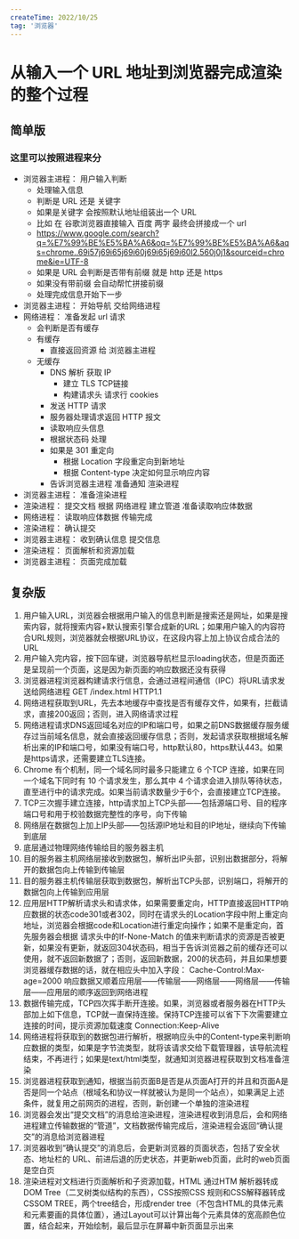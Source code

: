 ```yaml
---
createTime: 2022/10/25
tag: '浏览器'
---
```

# 从输入一个 URL 地址到浏览器完成渲染的整个过程

## 简单版

### 这里可以按照进程来分

* 浏览器主进程： 用户输入判断
  * 处理输入信息
  * 判断是 URL 还是 关键字
  * 如果是关键字 会按照默认地址组装出一个 URL
  * 比如 在 谷歌浏览器直接输入 百度 两字  最终会拼接成一个 url
  * <https://www.google.com/search?q=%E7%99%BE%E5%BA%A6&oq=%E7%99%BE%E5%BA%A6&aqs=chrome..69i57j69i65j69i60j69i65j69i60l2.560j0j1&sourceid=chrome&ie=UTF-8>
  * 如果是 URL  会判断是否带有前缀 就是  http 还是 https
  * 如果没有带前缀 会自动帮忙拼接前缀
  * 处理完成信息开始下一步
* 浏览器主进程： 开始导航 交给网络进程
* 网络进程： 准备发起 url 请求
  * 会判断是否有缓存
  * 有缓存
    * 直接返回资源 给 浏览器主进程
  * 无缓存
    * DNS 解析  获取 IP
      * 建立 TLS TCP链接
      * 构建请求头  请求行  cookies
    * 发送 HTTP 请求
    * 服务器处理请求返回 HTTP 报文
    * 读取响应头信息
    * 根据状态码 处理
    * 如果是 301 重定向
      * 根据 Location 字段重定向到新地址
      * 根据 Content-type 决定如何显示响应内容
    * 告诉浏览器主进程 准备通知 渲染进程
* 浏览器主进程： 准备渲染进程
* 渲染进程： 提交文档  根据 网络进程 建立管道 准备读取响应体数据
* 网络进程： 读取响应体数据 传输完成
* 渲染进程： 确认提交
* 浏览器主进程： 收到确认信息 提交信息
* 渲染进程： 页面解析和资源加载
* 浏览器主进程： 页面完成加载

## 复杂版

1. 用户输入URL，浏览器会根据用户输入的信息判断是搜索还是网址，如果是搜索内容，就将搜索内容+默认搜索引擎合成新的URL；如果用户输入的内容符合URL规则，浏览器就会根据URL协议，在这段内容上加上协议合成合法的URL
2. 用户输入完内容，按下回车键，浏览器导航栏显示loading状态，但是页面还是呈现前一个页面，这是因为新页面的响应数据还没有获得
3. 浏览器进程浏览器构建请求行信息，会通过进程间通信（IPC）将URL请求发送给网络进程
GET /index.html HTTP1.1
4. 网络进程获取到URL，先去本地缓存中查找是否有缓存文件，如果有，拦截请求，直接200返回；否则，进入网络请求过程
5. 网络进程请求DNS返回域名对应的IP和端口号，如果之前DNS数据缓存服务缓存过当前域名信息，就会直接返回缓存信息；否则，发起请求获取根据域名解析出来的IP和端口号，如果没有端口号，http默认80，https默认443。如果是https请求，还需要建立TLS连接。
6. Chrome 有个机制，同一个域名同时最多只能建立 6 个TCP 连接，如果在同一个域名下同时有 10 个请求发生，那么其中 4 个请求会进入排队等待状态，直至进行中的请求完成。如果当前请求数量少于6个，会直接建立TCP连接。
7. TCP三次握手建立连接，http请求加上TCP头部——包括源端口号、目的程序端口号和用于校验数据完整性的序号，向下传输
8. 网络层在数据包上加上IP头部——包括源IP地址和目的IP地址，继续向下传输到底层
9. 底层通过物理网络传输给目的服务器主机
10. 目的服务器主机网络层接收到数据包，解析出IP头部，识别出数据部分，将解开的数据包向上传输到传输层
11. 目的服务器主机传输层获取到数据包，解析出TCP头部，识别端口，将解开的数据包向上传输到应用层
12. 应用层HTTP解析请求头和请求体，如果需要重定向，HTTP直接返回HTTP响应数据的状态code301或者302，同时在请求头的Location字段中附上重定向地址，浏览器会根据code和Location进行重定向操作；如果不是重定向，首先服务器会根据 请求头中的If-None-Match 的值来判断请求的资源是否被更新，如果没有更新，就返回304状态码，相当于告诉浏览器之前的缓存还可以使用，就不返回新数据了；否则，返回新数据，200的状态码，并且如果想要浏览器缓存数据的话，就在相应头中加入字段：
Cache-Control:Max-age=2000
响应数据又顺着应用层——传输层——网络层——网络层——传输层——应用层的顺序返回到网络进程
13. 数据传输完成，TCP四次挥手断开连接。如果，浏览器或者服务器在HTTP头部加上如下信息，TCP就一直保持连接。保持TCP连接可以省下下次需要建立连接的时间，提示资源加载速度
Connection:Keep-Alive
14. 网络进程将获取到的数据包进行解析，根据响应头中的Content-type来判断响应数据的类型，如果是字节流类型，就将该请求交给下载管理器，该导航流程结束，不再进行；如果是text/html类型，就通知浏览器进程获取到文档准备渲染
15. 浏览器进程获取到通知，根据当前页面B是否是从页面A打开的并且和页面A是否是同一个站点（根域名和协议一样就被认为是同一个站点），如果满足上述条件，就复用之前网页的进程，否则，新创建一个单独的渲染进程
16. 浏览器会发出“提交文档”的消息给渲染进程，渲染进程收到消息后，会和网络进程建立传输数据的“管道”，文档数据传输完成后，渲染进程会返回“确认提交”的消息给浏览器进程
17. 浏览器收到“确认提交”的消息后，会更新浏览器的页面状态，包括了安全状态、地址栏的 URL、前进后退的历史状态，并更新web页面，此时的web页面是空白页
18. 渲染进程对文档进行页面解析和子资源加载，HTML 通过HTM 解析器转成DOM Tree（二叉树类似结构的东西），CSS按照CSS 规则和CSS解释器转成CSSOM TREE，两个tree结合，形成render tree（不包含HTML的具体元素和元素要画的具体位置），通过Layout可以计算出每个元素具体的宽高颜色位置，结合起来，开始绘制，最后显示在屏幕中新页面显示出来
